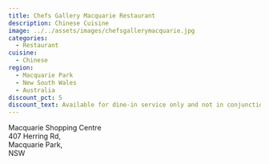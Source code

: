 ```yaml
---
title: Chefs Gallery Macquarie Restaurant
description: Chinese Cuisine
image: ../../assets/images/chefsgallerymacquarie.jpg
categories:
  - Restaurant
cuisine:
  - Chinese
region:
  - Macquarie Park
  - New South Wales
  - Australia
discount_pct: 5
discount_text: Available for dine-in service only and not in conjunction with any other offer.
---
```

Macquarie Shopping Centre\
407 Herring Rd,\
Macquarie Park, \
NSW
